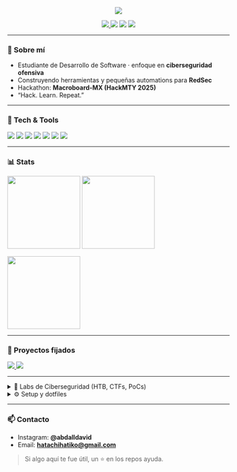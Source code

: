 <!-- Banner -->
<p align="center">
  <img src="https://capsule-render.vercel.app/api?type=transparent&height=140&text=hatachi%20(%40tufiline)&fontColor=94a3b8&fontSize=50&desc=Offensive%20Security%20%7C%20Python%20%7C%20RedSec&descAlign=50&descAlignY=75"/>
</p>

<!-- Badges principales -->
<p align="center">
  <a href="https://github.com/tufiline">
    <img src="https://komarev.com/ghpvc/?username=tufiline&style=flat&label=visitas"/>
  </a>
  <img src="https://img.shields.io/badge/Role-Offensive%20Security-111827?style=flat&logo=probot"/>
  <img src="https://img.shields.io/badge/Stack-Python%20%7C%20Java%20%7C%20HTML%2FCSS%20%7C%20Linux-1f2937"/>
  <img src="https://img.shields.io/badge/Team-RedSec-7c3aed?logo=github"/>
</p>

---

### 🧭 Sobre mí
- Estudiante de Desarrollo de Software · enfoque en **ciberseguridad ofensiva**  
- Construyendo herramientas y pequeñas automations para **RedSec**  
- Hackathon: **Macroboard-MX (HackMTY 2025)**  
- “Hack. Learn. Repeat.”

---

### 🧰 Tech & Tools
<p>
  <img src="https://img.shields.io/badge/Python-3776AB?logo=python&logoColor=white&style=for-the-badge"/>
  <img src="https://img.shields.io/badge/Java-ED8B00?logo=openjdk&logoColor=white&style=for-the-badge"/>
  <img src="https://img.shields.io/badge/HTML-E34F26?logo=html5&logoColor=white&style=for-the-badge"/>
  <img src="https://img.shields.io/badge/CSS-1572B6?logo=css3&logoColor=white&style=for-the-badge"/>
  <img src="https://img.shields.io/badge/Linux-FCC624?logo=linux&logoColor=black&style=for-the-badge"/>
  <img src="https://img.shields.io/badge/Kali-268BEE?logo=kalilinux&logoColor=white&style=for-the-badge"/>
  <img src="https://img.shields.io/badge/Git-FF6C37?logo=git&logoColor=white&style=for-the-badge"/>
</p>

---

### 📊 Stats
<p>
  <img height="165" src="https://github-readme-stats.vercel.app/api?username=tufiline&show_icons=true&theme=tokyonight&count_private=true&hide_border=true"/>
  <img height="165" src="https://github-readme-stats.vercel.app/api/top-langs/?username=tufiline&layout=compact&theme=tokyonight&hide_border=true"/>
</p>
<p>
  <img height="165" src="https://streak-stats.demolab.com?user=tufiline&theme=tokyonight&hide_border=true"/>
</p>

---

### 🔐 Proyectos fijados
<!-- Cambia los repos si quieres -->
<a href="https://github.com/tufiline/macroboard-mx-">
  <img src="https://github-readme-stats.vercel.app/api/pin/?username=tufiline&repo=macroboard-mx-&theme=tokyonight&hide_border=true"/>
</a>
<a href="https://github.com/tufiline/PAYLOADS">
  <img src="https://github-readme-stats.vercel.app/api/pin/?username=tufiline&repo=PAYLOADS&theme=tokyonight&hide_border=true"/>
</a>

---

<details>
<summary>🧪 Labs de Ciberseguridad (HTB, CTFs, PoCs)</summary>

- Enum / Web fuzzing con `ffuf` y `gobuster`  
- Baseline de payloads (XSS, LFI/RFI, SSRF)  
- Notas rápidas y cheatsheets en `PAYLOADS/`  
- Objetivo 2025: 1 write-up por semana
</details>

<details>
<summary>⚙️ Setup y dotfiles</summary>

- Kali / Zsh / tmux minimal  
- VSCode con extensiones para Python, Java y Markdown  
- Alias comunes para `nmap`, `curl`, `jq`
</details>

---

### 📫 Contacto
- Instagram: **@abdalldavid**  
- Email: **hatachihatiko@gmail.com**

> Si algo aquí te fue útil, un ⭐ en los repos ayuda.
